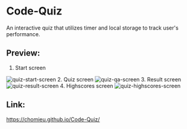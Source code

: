 # Code-Quiz
<p> An interactive quiz that utilizes timer and local storage to track user's performance.</p>

## Preview:
1. Start screen
<img alt="quiz-start-screen" src="https://i.imgur.com/geW0XGW.png">
2. Quiz screen
<img alt="quiz-qa-screen" src="https://i.imgur.com/E37I42p.png">
3. Result screen
<img alt="quiz-result-screen" src="https://i.imgur.com/SbODIex.png">
4. Highscores screen
<img alt="quiz-highscores-screen" src="https://i.imgur.com/OdIsPju.png">

## Link:
<https://chomieu.github.io/Code-Quiz/>
